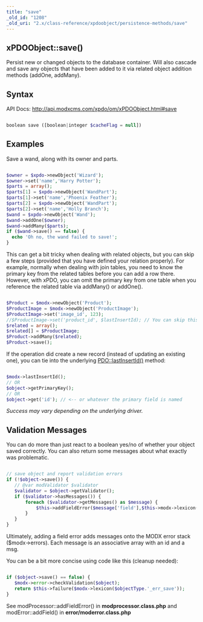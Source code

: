 ```yaml
---
title: "save"
_old_id: "1208"
_old_uri: "2.x/class-reference/xpdoobject/persistence-methods/save"
---
```


## xPDOObject::save()

 Persist new or changed objects to the database container. Will also cascade and save any objects that have been added to it via related object addition methods (addOne, addMany).

## Syntax

 API Docs: <http://api.modxcms.com/xpdo/om/xPDOObject.html#save>

 ``` php 

boolean save ([boolean|integer $cacheFlag = null])

```

## Examples

 Save a wand, along with its owner and parts.

 ``` php 

$owner = $xpdo->newObject('Wizard');
$owner->set('name','Harry Potter');
$parts = array();
$parts[1] = $xpdo->newObject('WandPart');
$parts[1]->set('name','Phoenix Feather');
$parts[2] = $xpdo->newObject('WandPart');
$parts[2]->set('name','Holly Branch');
$wand = $xpdo->newObject('Wand');
$wand->addOne($owner);
$wand->addMany($parts);
if ($wand->save() == false) {
   echo 'Oh no, the wand failed to save!';
}

```

 This can get a bit tricky when dealing with related objects, but you can skip a few steps (provided that you have defined your relation properly). For example, normally when dealing with join tables, you need to know the primary key from the related tables before you can add a row there. However, with xPDO, you can omit the primary key from one table when you reference the related table via addMany() or addOne().

 ``` php 

$Product = $modx->newObject('Product');
$ProductImage = $modx->newObject('ProductImage');
$ProductImage->set('image_id', 123);
//$ProductImage->set('product_id', $lastInsertId); // You can skip this
$related = array();
$related[] = $ProductImage;
$Product->addMany($related);
$Product->save();

```

 If the operation did create a new record (instead of updating an existing one), you can tie into the underlying [PDO::lastInsertId()](http://php.net/manual/en/pdo.lastinsertid.php) method:

 ``` php 

$modx->lastInsertId();
// OR
$object->getPrimaryKey();
// OR
$object->get('id'); // <-- or whatever the primary field is named

```

 _Success may vary depending on the underlying driver._

## Validation Messages

 You can do more than just react to a boolean yes/no of whether your object saved correctly. You can also return some messages about what exactly was problematic.

 ``` php 

// save object and report validation errors
if (!$object->save()) {
    // @var modValidator $validator
    $validator = $object->getValidator();
    if ($validator->hasMessages()) {
        foreach ($validator->getMessages() as $message) {
            $this->addFieldError($message['field'],$this->modx->lexicon($message['message']));
        }
    }
}

```

 Ultimately, adding a field error adds messages onto the MODX error stack ($modx->errors). Each message is an associative array with an id and a msg.

 You can be a bit more concise using code like this (cleanup needed):

 ``` php 

if ($object->save() == false) {
    $modx->error->checkValidation($object);
    return $this->failure($modx->lexicon($objectType.'_err_save'));
}

```

 See modProcessor::addFieldError() in **modprocessor.class.php** and modError::addField() in **error/moderror.class.php**